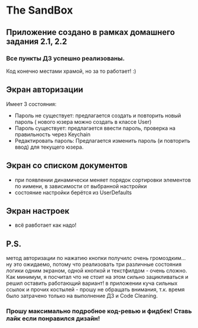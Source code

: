 #  The SandBox

## Приложение создано в рамках домашнего задания 2.1, 2.2

### Все пункты ДЗ успешно реализованы.

Код конечно местами храмой, но за то работает! :)

## Экран авторизации

 Имеет 3 состояния: 

 - Пароль не существует: предлагается создать и повторить новый пароль ( нового юзера можно создать в классе User)
 - Пароль существует: предлагается ввести пароль, проверка на правильность через Keychain
 - Редактировать пароль: Предлагается изменить пароль (и повторить ввод) для текущего юзера.
 
 ## Экран со списком документов
 
  - при появлении динамически меняет порядок сортировки элементов по иимени, в зависимости от выбранной настройки
  - состояние настройки берётся из UserDefaults
  
 ## Экран настроек
   
  - всё равботает как надо!
  
   ## P.S.
   
   метод авторизации по нажатию кнопки получилс очень громоздким... ну это ожидаемо, потому что реализовать три различные состояния логики одним экраном, одной кнопкой и текстфилдом - очень сложно. Как минимум, я посчитал что не стоит на этом сильно зацикливаться и решил оставить работающий вариант!
   в приложении куча сильных ссылок и прочих костылей - прошу не обращать внимания, т.к. время было затрачено только на выполнение ДЗ и Code Cleaning.

  
### Прошу максимально подробное код-ревью и фидбек! Ставь лайк если понравился дизайн!


 

